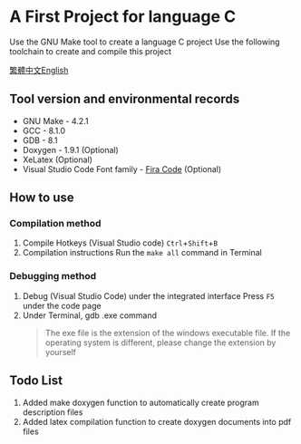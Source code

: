# A First Project for language C

Use the GNU Make tool to create a language C project
Use the following toolchain to create and compile this project

[繁體中文](./Readme.md)[English](./Readme_EN.md)

## Tool version and environmental records
- GNU Make - 4.2.1
- GCC - 8.1.0
- GDB - 8.1
- Doxygen - 1.9.1 (Optional)
- XeLatex (Optional)
- Visual Studio Code Font family - [Fira Code](https://github.com/tonsky/FiraCode) (Optional)

## How to use

### Compilation method

1. Compile Hotkeys (Visual Studio code)
     `Ctrl`+`Shift`+`B`
2. Compilation instructions
     Run the `make all` command in Terminal

### Debugging method

1. Debug (Visual Studio Code) under the integrated interface
     Press `F5` under the code page
2. Under Terminal, gdb <filename>.exe command
     > The exe file is the extension of the windows executable file. If the operating system is different, please change the extension by yourself

## Todo List
1. Added make doxygen function to automatically create program description files
2. Added latex compilation function to create doxygen documents into pdf files